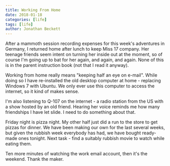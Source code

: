 ```yaml
---
title: Working From Home
date: 2018-01-18
categories: [life]
tags: [life]
author: Jonathan Beckett
---
```


After a mammoth session recording expenses for this week's adventures in Germany, I returned home after lunch to keep Miss 17 company. Her teenage friends seem intent on turning her inside out at the moment, so of course I'm going up to bat for her again, and again, and again. None of this is in the parent instruction book (not that I read it anyway).

Working from home really means "keeping half an eye on e-mail". While doing so I have re-installed the old desktop computer at home - replacing Windows 7 with Ubuntu. We only ever use this computer to access the internet, so it kind of makes sense.

I'm also listening to Q-107 on the internet - a radio station from the US with a show hosted by an old friend. Hearing her voice reminds me how many friendships I have let slide. I need to do something about that.

Friday night is pizza night. My other half just did a run to the store to get pizzas for dinner. We have been making our own for the last several weeks, but given the rubbish week everybody has had, we have bought ready-made ones tonight. Next task - find a suitably rubbish movie to watch while eating them.

Ten more minutes of watching the work email account, then it's the weekend. Thank the maker.